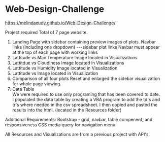 # Web-Design-Challenge


https://melindaeudy.github.io/Web-Design-Challenge/


Project required Total of 7 page website.

1. Landing Page with sidebar containing preview images of plots.
      Navbar links (including one dropdown) ---sidebar plot links
      Navbar must appear at the top of each page with working links
2. Lattitude vs Max Temperature
      Image located in Visualizations
3. Lattitdue vs Cloudiness
      Image located in Visualizations
4. Lattitude vs Humidity
      Image located in Visualization
5. Lattitude vs
      Image located in Visualization 
6. Comparison of all four plots
      Reset and enlarged the sidebar visualization for whole page viewing.
7. Data Table   
      We were required to use only programing that has been covered to date.
      I populated the data table by creating a VBA program to add the td's and tr's where needed in the csv spreadsheet.
      I then copied and pasted the results into the html.  (located in the Resources folder)
      
Additional Requirements:
      Bootstrap - grid, navbar, table compenent, and responsiveness
      CSS media query for navigation menu
      

All Resources and Visualizations are from a previous project with API's.


